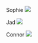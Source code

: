 

Sophie
**![](https://lh3.googleusercontent.com/rFoWFmwzGygmbZWr6tgjYl5ifo_xNmHmJysJlttKuGYvot2F58Bmy7ZobUqW-8xpDsefwm5b81F6oDvEftZXv9-GSOj_O0w9b8pJNEgdnNjwHjDYPD8uvnBnke0iS_PzKKf6zO3n)**

Jad
**![](https://lh4.googleusercontent.com/khiRbHLLc5gAGwrSutHrw2Hov_oGZsXTTYdEkK8xylQAKrR3aoeSoKStu314Gorr8U7anC9CFMb7LoT5PKbljHQ223QO8_uQYQ7rcjBj1gmVRrsERCDt7aj4t_XltNprbFyairq9)**

Connor
**![](https://lh4.googleusercontent.com/yanSJ7NF5lneo9YKEWejW_1AQ5z4_cm7RjC0Ihe1zXReA6nZorS2uKn_6UHigerr13hfV8OAjl6h5mgSU6maqqiC_n8fCBnubLS6Q0Z0mgSrd70xUsAiof5Ua52TC1HewJzXNDVE)**
<!--stackedit_data:
eyJoaXN0b3J5IjpbLTUzNTU3ODk4MiwtMTA4NzA1NzQ1NywtOT
QzOTM5MjEzXX0=
-->